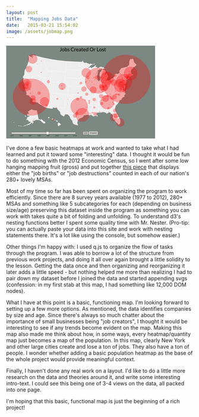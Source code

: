 ```yaml
---
layout: post
title:  "Mapping Jobs Data"
date:   2015-03-21 15:54:02
image: /assets/jobmap.png
---
```


[![Screenshot of map](/assets/jobmap.png)](/projects/census/index.html)


I've done a few basic heatmaps at work and wanted to take what I had learned and put it toward some "interesting" data. I thought it would be fun to do something with the 2012 Economic Census, so I went after some low hanging mapping fruit (gross) and put together [this piece](/projects/census/index.html) that displays either the "job births" or "job destructions" counted in each of our nation's 280+ lovely MSAs.

Most of my time so far has been spent on organizing the program to work efficiently. Since there are 8 survey years available (1977 to 2012), 280+ MSAs and something like 5 subcategories for each (depending on business size/age) preserving this dataset inside the program as something you can work with takes quite a bit of folding and unfolding. To understand d3's nesting functions better I spent some quality time with Mr. Nester. (Pro-tip: you can actually paste your data into this site and work with nesting statements there. It's a lot like using the console, but somehow easier.)

Other things I'm happy with: I used q.js to organize the flow of tasks through the program. I was able to borrow a lot of the structure from previous work projects, and doing it all over again brought a little solidity to the lesson. Getting the data once and then organizing and reorganizing it later adds a little speed - but nothing helped me more than realizing I had to pair down my dataset before I joined the data and started appending svgs (confession: in my first stab at this map, I had something like 12,000 DOM nodes).

What I have at this point is a basic, functioning map. I'm looking forward to setting up a few more options. As mentioned, the data identifies companies by size and age. Since there's always so much chatter about the importance of small businesses being "job creators", I thought it would be interesting to see if any trends become evident on the map.
Making this map also made me think about how, in some ways, every heatmap/quantity map just becomes a map of the population. In this map, clearly New York and other large cities create and lose a ton of jobs. They also have a ton of people. I wonder whether adding a basic population heatmap as the base of the whole project would provide meaningful context.

Finally, I haven't done any real work on a layout. I'd like to do a little more research on the data and theories around it, and write some interesting intro-text. I could see this being one of 3-4 views on the data, all packed into one page.

I'm hoping that this basic, functional map is just the beginning of a rich project!
